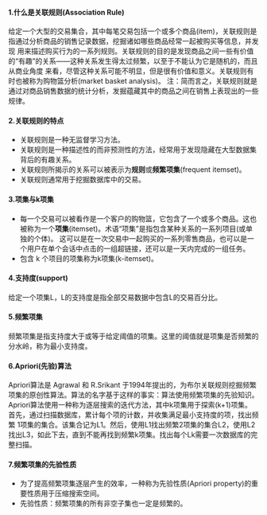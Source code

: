 #### 1.什么是关联规则(Association Rule)
给定一个大型的交易集合，其中每笔交易包括一个或多个商品(item)，关联规则是指通过分析商品的销售记录数据，挖掘诸如哪些商品经常一起被购买等信息，并发现
用来描述购买行为的一系列规则。关联规则的目的是发现商品之间一些有价值的“有趣”的关系——这种关系发生得太过频繁，以至于不能认为它是随机的，而且从商业角度
来看，尽管这种关系可能不明显，但是很有价值和意义。关联规则有时也被称为购物篮分析(market basket analysis)。
注：简而言之，关联规则就是通过对商品销售数据的统计分析，发掘蕴藏其中的商品之间在销售上表现出的一些规律。

#### 2.关联规则的特点
* 关联规则是一种无监督学习方法。
* 关联规则是一种描述性的而非预测性的方法，经常用于发现隐藏在大型数据集背后的有趣关系。
* 关联规则所揭示的关系可以被表示为**规则**或**频繁项集**(frequent itemset)。
* 关联规则通常用于挖掘数据库中的交易。

#### 3.项集与k项集
* 每一个交易可以被看作是一个客户的购物篮，它包含了一个或多个商品。这也被称为一个**项集**(itemset)。术语“项集”是指包含某种关系的一系列项目(或单独的个体)。
这可以是在一次交易中一起购买的一系列零售商品，也可以是一个用户在单个会话中点击的一组超链接，还可以是一天内完成的一组任务。
* 包含 k 个项目的项集称为k项集(k-itemset)。

#### 4.支持度(support)
给定一个项集L，L的支持度是指全部交易数据中包含L的交易百分比。

#### 5.频繁项集
频繁项集是指支持度大于或等于给定阈值的项集。这里的阈值就是项集是否频繁的分水岭，称为最小支持度。

#### 6.Apriori(先验)算法
Apriori算法是 Agrawal 和 R.Srikant 于1994年提出的，为布尔关联规则挖掘频繁项集的原创性算法。算法的名字基于这样的事实：算法使用频繁项集的先验知识。
Apriori算法使用一种称为逐层搜索的迭代方法，其中k项集用于探索(k+1)项集。首先，通过扫描数据库，累计每个项的计数，并收集满足最小支持度的项，找出频繁
1项集的集合。该集合记为L1。然后，使用L1找出频繁2项集的集合L2，使用L2找出L3，如此下去，直到不能再找到频繁k项集。找出每个Lk需要一次数据库的完整扫描。

#### 7.频繁项集的先验性质
* 为了提高频繁项集逐层产生的效率，一种称为先验性质(Apriori property)的重要性质用于压缩搜索空间。
* 先验性质：频繁项集的所有非空子集也一定是频繁的。


